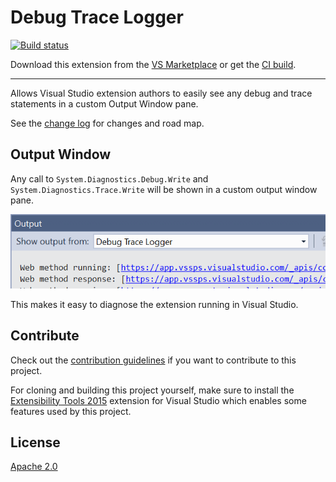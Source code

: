# Debug Trace Logger

[![Build status](https://ci.appveyor.com/api/projects/status/ch99lvy3lnrcy9mj?svg=true)](https://ci.appveyor.com/project/madskristensen/tracelogger)

Download this extension from the [VS Marketplace](https://marketplace.visualstudio.com/items?itemName=MadsKristensen.DebugTraceLogger)
or get the [CI build](http://vsixgallery.com/extension/a299a65a-dcf1-4271-96ca-4fd4c4f80b90/).

---------------------------------------

Allows Visual Studio extension authors to easily see any debug and trace statements in a custom Output Window pane.

See the [change log](CHANGELOG.md) for changes and road map.

## Output Window
Any call to `System.Diagnostics.Debug.Write` and `System.Diagnostics.Trace.Write` will be shown in a custom output window pane.

![Output window](art/output-window.png)

This makes it easy to diagnose the extension running in Visual Studio.

## Contribute
Check out the [contribution guidelines](.github/CONTRIBUTING.md)
if you want to contribute to this project.

For cloning and building this project yourself, make sure
to install the
[Extensibility Tools 2015](https://visualstudiogallery.msdn.microsoft.com/ab39a092-1343-46e2-b0f1-6a3f91155aa6)
extension for Visual Studio which enables some features
used by this project.

## License
[Apache 2.0](LICENSE)